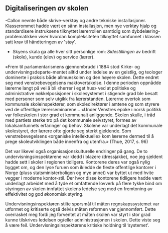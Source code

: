 


## Digitaliseringen *av* skolen

-Callon nevnte både skrive-verktøy og andre tekniske installasjoner. Klasserommet hadde vært en sånn installasjon, men nye verktøy hjalp og standardisere instruksene tilknyttet lærerrollen samtidig som dybdelæring-problematikken viser hvordan kompleksiteten tilknyttet samfunnet i klassen satt krav til håndteringen av 'støy'.

- Skyens skala ga alle hver sitt personlige rom: *Sidestillingen* av bedrift (skole), kunde (elev) og service (lærer).

«Frem til parlamentarismens gjennombrudd i 1884 stod Kirke- og undervisningsdeparte-mentet alltid under ledelse av en geistlig, og teologer dominerte i praksis både allmueskolen og den høyere skolen. Dette endret seg med venstrebevegelsens maktovertakelse. I denne perioden oppnådde lærerne langt på vei å bli «herrer i eget hus» ved at politiske og administrative nøkkelposisjoner i skolesystemet i stigende grad ble besatt med personer som selv utgikk fra lærerstanden. Lærerne overtok som kommunale skoleinspektører, som skoledirektører i amtene og som styrere ved de offentlige lærerseminarene... «Under Venstres epoke i norsk politikk var folkeskolen i stor grad et kommunalt anliggende. Skolen skulle, i tråd med partiets sterke tro på det kommunale selvstyret, formes av lokalsamfunnets erfaringer og behov. Skolene var underlagt det kommunale skolestyret, der lærere ofte gjorde seg sterkt gjeldende. Som venstrebevegelsens «organiske intellektuelle» kom lærerne dermed til å prege skoleutviklingen både innenfra og utenfra.» (Thue, 2017, s. 96)

Det var likevel også organisasjonskulturelle endringer på gang. De to undervisningsinspektørene var kledd i blazere (dressjakke), noe jeg sjeldent hadde sett i skoler i regionen tidligere. Kontorene deres var også nylig bygget om, og den lyse furuen som ikledde de fleste offentlige kontorer i Norge (pluss statsministerboligen og mye annet) var byttet ut med hvite vegger i moderne kontor-stil. Der hvor disse kontorene tidligere hadde vært underlagt arbeidet med å tyde et omfattende lovverk på flere tykke bind om styringen av skolen innfattet skolens ledelse seg med en fremtoning av effektivitet og god økonomisk styring.

Undervisningsinspektøren stilte spørsmål til måten regnskapssystemet var utformet og kritiserte også delvis måten reformen var gjennomført. Dette overrasket meg fordi jeg forventet at måten skolen var styrt i stor grad kunne tilskrives ledelsen og/eller administrasjonen i skolen. Dette viste seg å være feil. Undervisningsinspektørens kritiske holdning til ’systemet’.
